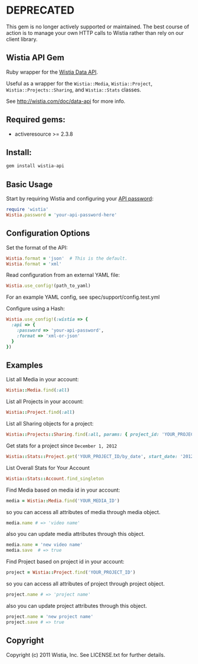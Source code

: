 DEPRECATED
==============
This gem is no longer actively supported or maintained.
The best course of action is to manage your own HTTP calls to Wistia rather than rely on our client library.

## Wistia API Gem

Ruby wrapper for the [Wistia Data API](http://wistia.com/doc/data-api).

Useful as a wrapper for the `Wistia::Media`, `Wistia::Project`,
`Wistia::Projects::Sharing`, and `Wistia::Stats` classes.

See http://wistia.com/doc/data-api for more info.

## Required gems:

* activeresource >= 2.3.8

## Install:

```bash
gem install wistia-api
```

## Basic Usage

Start by requiring Wistia and configuring your
[API password](http://wistia.com/doc/data-api#getting_started):

```ruby
require 'wistia'
Wistia.password = 'your-api-password-here'
```


Configuration Options
---------------------

Set the format of the API:

```ruby
Wistia.format = 'json'  # This is the default.
Wistia.format = 'xml'
```

Read configuration from an external YAML file:

```ruby
Wistia.use_config!(path_to_yaml)
```

For an example YAML config, see spec/support/config.test.yml

Configure using a Hash:

```ruby
Wistia.use_config!(:wistia => {
  :api => {
    :password => 'your-api-password',
    :format => 'xml-or-json'
  }
})
```

Examples
--------

List all Media in your account:

```ruby
Wistia::Media.find(:all)
```

List all Projects in your account:

```ruby
Wistia::Project.find(:all)
```

List all Sharing objects for a project:

```ruby
Wistia::Projects::Sharing.find(:all, params: { project_id: 'YOUR_PROJECT_ID' })
```

Get stats for a project since `December 1, 2012`

```ruby
Wistia::Stats::Project.get('YOUR_PROJECT_ID/by_date', start_date: '2012-12-01')
```

List Overall Stats for Your Account

```ruby
Wistia::Stats::Account.find_singleton
```

Find Media based on media id in your account:

```ruby
media = Wistia::Media.find('YOUR_MEDIA_ID')
```

so you can access all attributes of media through media object.

```ruby
media.name # => 'video name'
```

also you can update media attributes through this object.

```ruby
media.name = 'new video name'
media.save  # => true
```

Find Project based on project id in your account:

```ruby
project = Wistia::Project.find('YOUR_PROJECT_ID')
```

so you can access all attributes of project through project object.

```ruby
project.name # => 'project name'
```

also you can update project attributes through this object.

```ruby
project.name = 'new project name'
project.save # => true
```

Copyright
---------

Copyright (c) 2011 Wistia, Inc. See LICENSE.txt for
further details.
